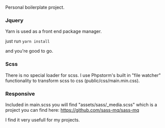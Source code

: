 Personal boilerplate project.

### Jquery
Yarn is used as a front end package manager.

just run `yarn install`

and you're good to go.

### Scss
There is no special loader for scss. I use Phpstorm's built in "file watcher" functionality to
transform scss to css (public/css/main.min.css).

### Responsive
Included in main.scss you will find "assets/sass/_media.scss" which is a project you can find here:
https://github.com/sass-mq/sass-mq

I find it very usefull for my projects.
